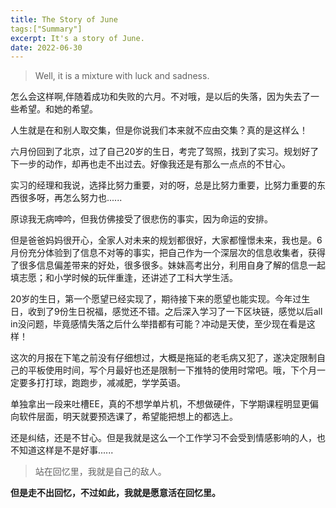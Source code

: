 ```yaml
---
title: The Story of June
tags:["Summary"]
excerpt: It's a story of June.
date: 2022-06-30
---
```


> Well, it is a mixture with luck and sadness.

怎么会这样啊,伴随着成功和失败的六月。不对哦，是以后的失落，因为失去了一些希望。和她的希望。

人生就是在和别人取交集，但是你说我们本来就不应由交集？真的是这样么！

六月份回到了北京，过了自己20岁的生日，考完了驾照，找到了实习。规划好了下一步的动作，却再也走不出过去。好像我还是有那么一点点的不甘心。

实习的经理和我说，选择比努力重要，对的呀，总是比努力重要，比努力重要的东西很多呀，再怎么努力也......

原谅我无病呻吟，但我仿佛接受了很悲伤的事实，因为命运的安排。

但是爸爸妈妈很开心，全家人对未来的规划都很好，大家都憧憬未来，我也是。6月份充分体验到了信息不对等的事实，把自己作为一个深层次的信息收集者，获得了很多信息偏差带来的好处，很多很多。妹妹高考出分，利用自身了解的信息一起填志愿；和小学时候的玩伴重逢，还讲述了工科大学生活。

20岁的生日，第一个愿望已经实现了，期待接下来的愿望也能实现。今年过生日，收到了9份生日祝福，感觉还不错。之后深入学习了一下区块链，感觉以后all in没问题，毕竟感情失落之后什么举措都有可能？冲动是天使，至少现在看是这样！

这次的月报在下笔之前没有仔细想过，大概是拖延的老毛病又犯了，遂决定限制自己的平板使用时间，写个月最好也还是限制一下推特的使用时常吧。哦，下个月一定要多打打球，跑跑步，减减肥，学学英语。

单独拿出一段来吐槽EE，真的不想学单片机，不想做硬件，下学期课程明显更偏向软件层面，明天就要预选课了，希望能把想上的都选上。

还是纠结，还是不甘心。但是我就是这么一个工作学习不会受到情感影响的人，也不知道这样是不是好事......

>站在回忆里，我就是自己的敌人。

**但是走不出回忆，不过如此，我就是愿意活在回忆里。**